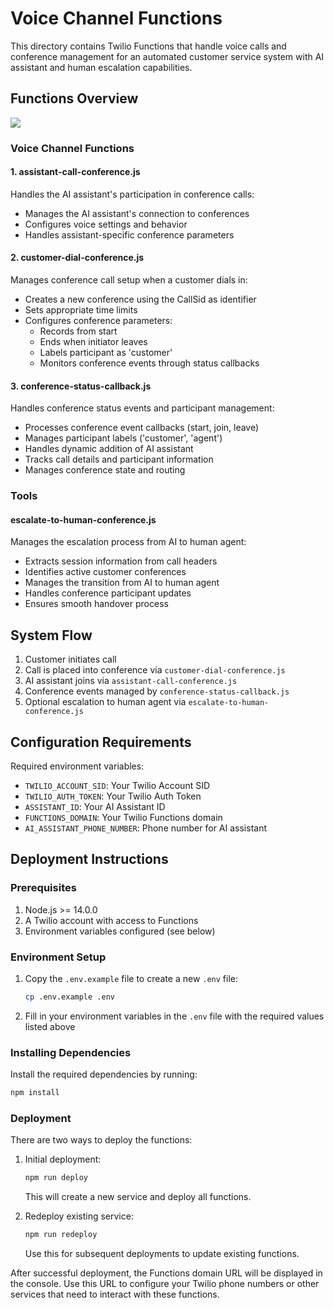 # Voice Channel Functions

This directory contains Twilio Functions that handle voice calls and conference management for an automated customer service system with AI assistant and human escalation capabilities.

## Functions Overview

[![](https://mermaid.ink/img/pako:eNp1Uk1PAjEQ_SuTOSMCLnS3MSQETOSiRj2ZvdRtgY27LfZDRcJ_d9YFFgR7aGb65s3Hm64xM1IhR6feg9KZmuRibkWZaqCzFNbnWb4U2sM4OG9KZU-R58-8yM0ZhtEzZaukp9hoCiPncufJOUVvQyk0jOaqAmt4V_5iOKzrcZjqVxO0hLEoijqoRiikKc1hbJXw6qSbxqf4w3Z4BWmVnWuyvu8M5TMfysJRnb0NT9MJZL9l5fWrvRzOjAW_UOAUpTP6MJdZerhxmSiEJwQeqzU44tVodQ67-DPaNnqrV5OmIR9NeSArB1p0AffBgzc7pXek8_ONpKwDQTh4aLb1T7FjSSe5y_aq1gylJbaQVlqKXNIPXFfPKZJOpUqRkymFfUsx1RuKE8Gbp5XOkHsbVAutCfMF8pkoHHlhKUns7d_dv1J3L8aUOwq5yNf4hTzqtNkVY1EUR3F_0Eu6LVwhj5N2HHUSxgasy3rdfm_Twu9ffqedJBHrd_usN-jEZMabH75uDhI?type=png)](https://mermaid.live/edit#pako:eNp1Uk1PAjEQ_SuTOSMCLnS3MSQETOSiRj2ZvdRtgY27LfZDRcJ_d9YFFgR7aGb65s3Hm64xM1IhR6feg9KZmuRibkWZaqCzFNbnWb4U2sM4OG9KZU-R58-8yM0ZhtEzZaukp9hoCiPncufJOUVvQyk0jOaqAmt4V_5iOKzrcZjqVxO0hLEoijqoRiikKc1hbJXw6qSbxqf4w3Z4BWmVnWuyvu8M5TMfysJRnb0NT9MJZL9l5fWrvRzOjAW_UOAUpTP6MJdZerhxmSiEJwQeqzU44tVodQ67-DPaNnqrV5OmIR9NeSArB1p0AffBgzc7pXek8_ONpKwDQTh4aLb1T7FjSSe5y_aq1gylJbaQVlqKXNIPXFfPKZJOpUqRkymFfUsx1RuKE8Gbp5XOkHsbVAutCfMF8pkoHHlhKUns7d_dv1J3L8aUOwq5yNf4hTzqtNkVY1EUR3F_0Eu6LVwhj5N2HHUSxgasy3rdfm_Twu9ffqedJBHrd_usN-jEZMabH75uDhI)

### Voice Channel Functions

#### 1. assistant-call-conference.js
Handles the AI assistant's participation in conference calls:
- Manages the AI assistant's connection to conferences
- Configures voice settings and behavior
- Handles assistant-specific conference parameters

#### 2. customer-dial-conference.js
Manages conference call setup when a customer dials in:
- Creates a new conference using the CallSid as identifier
- Sets appropriate time limits
- Configures conference parameters:
  - Records from start
  - Ends when initiator leaves
  - Labels participant as 'customer'
  - Monitors conference events through status callbacks

#### 3. conference-status-callback.js
Handles conference status events and participant management:
- Processes conference event callbacks (start, join, leave)
- Manages participant labels ('customer', 'agent')
- Handles dynamic addition of AI assistant
- Tracks call details and participant information
- Manages conference state and routing

### Tools

#### escalate-to-human-conference.js
Manages the escalation process from AI to human agent:
- Extracts session information from call headers
- Identifies active customer conferences
- Manages the transition from AI to human agent
- Handles conference participant updates
- Ensures smooth handover process

## System Flow

1. Customer initiates call
2. Call is placed into conference via `customer-dial-conference.js`
3. AI assistant joins via `assistant-call-conference.js`
4. Conference events managed by `conference-status-callback.js`
5. Optional escalation to human agent via `escalate-to-human-conference.js`

## Configuration Requirements

Required environment variables:
- `TWILIO_ACCOUNT_SID`: Your Twilio Account SID
- `TWILIO_AUTH_TOKEN`: Your Twilio Auth Token
- `ASSISTANT_ID`: Your AI Assistant ID
- `FUNCTIONS_DOMAIN`: Your Twilio Functions domain
- `AI_ASSISTANT_PHONE_NUMBER`: Phone number for AI assistant

## Deployment Instructions

### Prerequisites
1. Node.js >= 14.0.0
2. A Twilio account with access to Functions
3. Environment variables configured (see below)

### Environment Setup
1. Copy the `.env.example` file to create a new `.env` file:
   ```bash
   cp .env.example .env
   ```
2. Fill in your environment variables in the `.env` file with the required values listed above

### Installing Dependencies
Install the required dependencies by running:
```bash
npm install
```

### Deployment
There are two ways to deploy the functions:

1. Initial deployment:
   ```bash
   npm run deploy
   ```
   This will create a new service and deploy all functions.

2. Redeploy existing service:
   ```bash
   npm run redeploy
   ```
   Use this for subsequent deployments to update existing functions.

After successful deployment, the Functions domain URL will be displayed in the console. Use this URL to configure your Twilio phone numbers or other services that need to interact with these functions.
